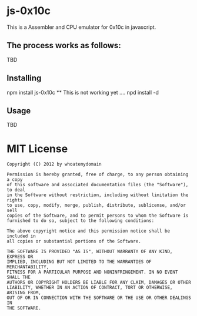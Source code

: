 js-0x10c 
=============

This is a Assembler and CPU emulator for 0x10c in javascript.

The process works as follows: 
-----------------------------
TBD

Installing
----------
npm install js-0x10c ** This is not working yet ....
npd install -d

Usage
-----
TBD 



MIT License
===========

    Copyright (C) 2012 by whoatemydomain
    
    Permission is hereby granted, free of charge, to any person obtaining a copy
    of this software and associated documentation files (the "Software"), to deal
    in the Software without restriction, including without limitation the rights
    to use, copy, modify, merge, publish, distribute, sublicense, and/or sell
    copies of the Software, and to permit persons to whom the Software is
    furnished to do so, subject to the following conditions:
    
    The above copyright notice and this permission notice shall be included in
    all copies or substantial portions of the Software.
    
    THE SOFTWARE IS PROVIDED "AS IS", WITHOUT WARRANTY OF ANY KIND, EXPRESS OR
    IMPLIED, INCLUDING BUT NOT LIMITED TO THE WARRANTIES OF MERCHANTABILITY,
    FITNESS FOR A PARTICULAR PURPOSE AND NONINFRINGEMENT. IN NO EVENT SHALL THE
    AUTHORS OR COPYRIGHT HOLDERS BE LIABLE FOR ANY CLAIM, DAMAGES OR OTHER
    LIABILITY, WHETHER IN AN ACTION OF CONTRACT, TORT OR OTHERWISE, ARISING FROM,
    OUT OF OR IN CONNECTION WITH THE SOFTWARE OR THE USE OR OTHER DEALINGS IN
    THE SOFTWARE.
